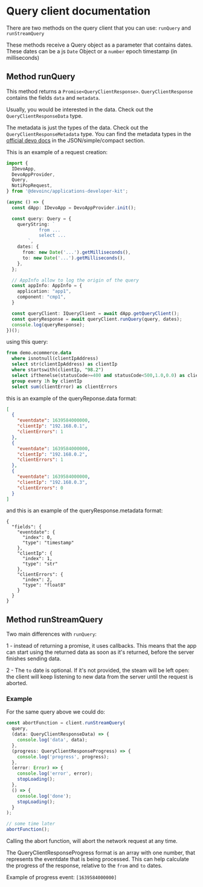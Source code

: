 # Query client documentation

There are two methods on the query client that you can use: `runQuery` and `runStreamQuery`

These methods receive a Query object as a parameter that contains dates. These dates can be a js `Date` Object or a `number` epoch timestamp (in milliseconds)

## Method runQuery

This method returns a `Promise<QueryClientResponse>`. `QueryClientResponse` contains the fields `data` and `metadata`.

Usually, you would be interested in the data. Check out the `QueryClientResponseData` type.

The metadata is just the types of the data. Check out the `QueryClientResponseMetadata` type. You can find the
metadata types in the [official devo docs](https://docs.devo.com/space/latest/95128301/Running%20queries%20with%20the%20Query%20API#response_type4) in the JSON/simple/compact section.

This is an example of a request creation:

```ts
import {
  IDevoApp,
  DevoAppProvider,
  Query,
  NotiPopRequest,
} from '@devoinc/applications-developer-kit';

(async () => {
  const dApp: IDevoApp = DevoAppProvider.init();

  const query: Query = {
    queryString: `
            from ...
            select ...
        `,
    dates: {
      from: new Date('...').getMilliseconds(),
      to: new Date('...').getMilliseconds(),
    },
  };

  // AppInfo allow to log the origin of the query
  const appInfo: AppInfo = {
    application: "app1",
    component: "cmp1",
  }

  const queryClient: IQueryClient = await dApp.getQueryClient();
  const queryResponse = await queryClient.runQuery(query, dates);
  console.log(queryResponse);
})();
```

using this query:

```sql
from demo.ecommerce.data
  where isnotnull(clientIpAddress)
  select str(clientIpAddress) as clientIp
  where startswith(clientIp, "98.2")
  select ifthenelse(statusCode>=400 and statusCode<500,1.0,0.0) as clientError
  group every 1h by clientIp
  select sum(clientError) as clientErrors
```

this is an example of the queryReponse.data format:

```json
[
  {
    "eventdate": 1639584000000,
    "clientIp": "192.168.0.1",
    "clientErrors": 1
  },
  {
    "eventdate": 1639584000000,
    "clientIp": "192.168.0.2",
    "clientErrors": 1
  },
  {
    "eventdate": 1639584000000,
    "clientIp": "192.168.0.3",
    "clientErrors": 0
  }
]
```

and this is an example of the queryResponse.metadata format:

```
{
  "fields": {
    "eventdate": {
      "index": 0,
      "type": "timestamp"
    },
    "clientIp": {
      "index": 1,
      "type": "str"
    },
    "clientErrors": {
      "index": 2,
      "type": "float8"
    }
  }
}
```

## Method runStreamQuery

Two main differences with `runQuery`:

1 - instead of returning a promise, it uses callbacks. This means that the app can start using the returned data as soon as it's returned, before the server finishes sending data.

2 - The `to` date is optional. If it's not provided, the steam will be left open: the client will keep listening to new data from the server until the request is aborted.

### Example

For the same query above we could do:

```ts
const abortFunction = client.runStreamQuery(
  query,
  (data: QueryClientResponseData) => {
    console.log('data', data);
  },
  (progress: QueryClientResponseProgress) => {
    console.log('progress', progress);
  },
  (error: Error) => {
    console.log('error', error);
    stopLoading();
  },
  () => {
    console.log('done');
    stopLoading();
  }
);

// some time later
abortFunction();
```

Calling the abort function, will abort the network request at any time.

The QueryClientResponseProgress format is an array with one number, that represents the eventdate that is being processed. This can help calculate the progress of the response, relative to the `from` and `to` dates.

Example of progress event: `[1639584000000]`
